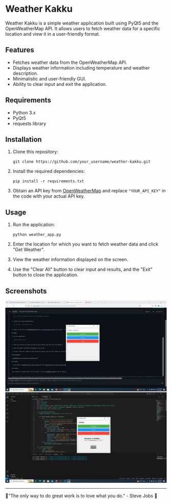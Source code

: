 # Weather Kakku

Weather Kakku is a simple weather application built using PyQt5 and the OpenWeatherMap API. It allows users to fetch weather data for a specific location and view it in a user-friendly format.

## Features

- Fetches weather data from the OpenWeatherMap API.
- Displays weather information including temperature and weather description.
- Minimalistic and user-friendly GUI.
- Ability to clear input and exit the application.

## Requirements

- Python 3.x
- PyQt5
- requests library

## Installation

1. Clone this repository:
   ```
   git clone https://github.com/your_username/weather-kakku.git
   ```

2. Install the required dependencies:
   ```
   pip install -r requirements.txt
   ```

3. Obtain an API key from [OpenWeatherMap](https://openweathermap.org/api) and replace `"YOUR_API_KEY"` in the code with your actual API key.

## Usage

1. Run the application:
   ```
   python weather_app.py
   ```

2. Enter the location for which you want to fetch weather data and click "Get Weather".

3. View the weather information displayed on the screen.

4. Use the "Clear All" button to clear input and results, and the "Exit" button to close the application.


## Screenshots

![Screenshot 1](Screenshot1.png)
![Screenshot 2](Screenshot2.png)

---

🌟"The only way to do great work is to love what you do." - Steve Jobs 🚀
```

